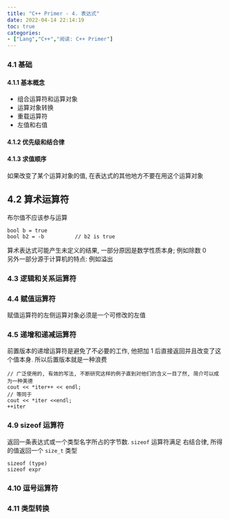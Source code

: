 ```yaml
---
title: "C++ Primer - 4. 表达式"
date: 2022-04-14 22:14:19
toc: true
categories:
- ["Lang","C++","阅读: C++ Primer"]
---
```


### 4.1 基础


#### 4.1.1 基本概念

- 组合运算符和运算对象
- 运算对象转换
- 重载运算符
- 左值和右值

#### 4.1.2 优先级和结合律

#### 4.1.3 求值顺序
如果改变了某个运算对象的值, 在表达式的其他地方不要在用这个运算对象

## 4.2 算术运算符
布尔值不应该参与运算
```
bool b = true
bool b2 = -b          // b2 is true
```
算术表达式可能产生未定义的结果, 一部分原因是数学性质本身; 例如除数 0<br />另外一部分源于计算机的特点: 例如溢出

### 4.3 逻辑和关系运算符

### 4.4 赋值运算符
赋值运算符的左侧运算对象必须是一个可修改的左值

### 4.5 递增和递减运算符
前置版本的递增运算符是避免了不必要的工作, 他把加 1 后直接返回并且改变了这个值本身. 所以后置版本就是一种浪费
```
// 广泛使用的, 有效的写法, 不断研究这样的例子直到对他们的含义一目了然, 简介可以成为一种美德
cout << *iter++ << endl;
// 等同于 
cout << *iter <<endl;
++iter
```

### 4.9 sizeof 运算符
返回一条表达式或一个类型名字所占的字节数. `sizeof` 运算符满足 右结合律, 所得的值返回一个 `size_t` 类型
```
sizeof (type)
sizeof expr
```

### 4.10 逗号运算符

### 4.11 类型转换

